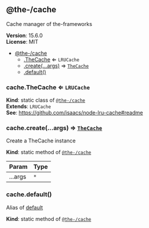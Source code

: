 <!--- Code generated by @the-/script-doc. DO NOT EDIT. -->

<a name="module_@the-/cache"></a>

## @the-/cache
Cache manager of the-frameworks

**Version**: 15.6.0  
**License**: MIT  

* [@the-/cache](#module_@the-/cache)
    * [.TheCache](#module_@the-/cache.TheCache) ⇐ <code>LRUCache</code>
    * [.create(...args)](#module_@the-/cache.create) ⇒ [<code>TheCache</code>](#module_@the-/cache.TheCache)
    * [.default()](#module_@the-/cache.default)

<a name="module_@the-/cache.TheCache"></a>

### cache.TheCache ⇐ <code>LRUCache</code>
**Kind**: static class of [<code>@the-/cache</code>](#module_@the-/cache)  
**Extends**: <code>LRUCache</code>  
**See**: https://github.com/isaacs/node-lru-cache#readme  
<a name="module_@the-/cache.create"></a>

### cache.create(...args) ⇒ [<code>TheCache</code>](#module_@the-/cache.TheCache)
Create a TheCache instance

**Kind**: static method of [<code>@the-/cache</code>](#module_@the-/cache)  

| Param | Type |
| --- | --- |
| ...args | <code>\*</code> | 

<a name="module_@the-/cache.default"></a>

### cache.default()
Alias of [default](#module_@the-/cache.default)

**Kind**: static method of [<code>@the-/cache</code>](#module_@the-/cache)  
